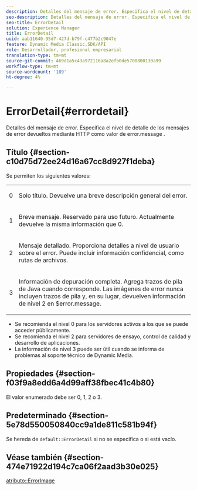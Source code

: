 ```yaml
---
description: Detalles del mensaje de error. Especifica el nivel de detalle de los mensajes de error devueltos mediante HTTP como valor de error.message .
seo-description: Detalles del mensaje de error. Especifica el nivel de detalle de los mensajes de error devueltos mediante HTTP como valor de error.message .
seo-title: ErrorDetail
solution: Experience Manager
title: ErrorDetail
uuid: aab11640-95d7-427d-b79f-c477b2c9047e
feature: Dynamic Media Classic,SDK/API
role: Desarrollador, profesional empresarial
translation-type: tm+mt
source-git-commit: 469d1a5c43a972116a8a2efb0de5708800130a99
workflow-type: tm+mt
source-wordcount: '189'
ht-degree: 4%

---
```



# ErrorDetail{#errordetail}

Detalles del mensaje de error. Especifica el nivel de detalle de los mensajes de error devueltos mediante HTTP como valor de error.message .

## Título {#section-c10d75d72ee24d16a67cc8d927f1deba}

Se permiten los siguientes valores:

<table id="simpletable_7904444FF9F14D678F05094CA9E45664"> 
 <tr class="strow"> 
  <td class="stentry"> <p>0 </p></td> 
  <td class="stentry"> <p>Solo título. Devuelve una breve descripción general del error. </p></td> 
 </tr> 
 <tr class="strow"> 
  <td class="stentry"> <p>1 </p></td> 
  <td class="stentry"> <p>Breve mensaje. Reservado para uso futuro. Actualmente devuelve la misma información que 0. </p></td> 
 </tr> 
 <tr class="strow"> 
  <td class="stentry"> <p>2 </p></td> 
  <td class="stentry"> <p>Mensaje detallado. Proporciona detalles a nivel de usuario sobre el error. Puede incluir información confidencial, como rutas de archivos. </p></td> 
 </tr> 
 <tr class="strow"> 
  <td class="stentry"> <p>3 </p></td> 
  <td class="stentry"> <p>Información de depuración completa. Agrega trazos de pila de Java cuando corresponde. Las imágenes de error nunca incluyen trazos de pila y, en su lugar, devuelven información de nivel 2 en <span class="codeph"> $error.message</span>. </p></td> 
 </tr> 
</table>

* Se recomienda el nivel 0 para los servidores activos a los que se puede acceder públicamente.
* Se recomienda el nivel 2 para servidores de ensayo, control de calidad y desarrollo de aplicaciones.
* La información de nivel 3 puede ser útil cuando se informa de problemas al soporte técnico de Dynamic Media.

## Propiedades {#section-f03f9a8edd6a4d99aff38fbec41c4b80}

El valor enumerado debe ser 0, 1, 2 o 3.

## Predeterminado {#section-5e78d550050840cc9a1de811c581b94f}

Se hereda de `default::ErrorDetail` si no se especifica o si está vacío.

## Véase también {#section-474e71922d194c7ca06f2aad3b30e025}

[atributo::ErrorImage](../../../../../ir-api/material-cat/image-rendering-api-ref/c-ir-material-catalog/c-ir-attributes-reference/r-ir-errorimage.md#reference-b58bdaba96074c52802ca8dc54bfe2f0)

